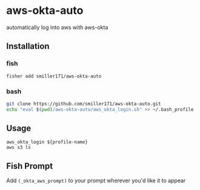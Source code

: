 # aws-okta-auto
automatically log into aws with aws-okta

## Installation
### fish
```fish
fisher add smiller171/aws-okta-auto
```

### bash
```bash
git clone https://github.com/smiller171/aws-okta-auto.git
echo "eval $(pwd)/aws-okta-auto/aws_okta_login.sh" >> ~/.bash_profile
```

## Usage
```fish
aws_okta_login ${profile-name}
aws s3 ls
```

## Fish Prompt
Add `(_okta_aws_prompt)` to your prompt wherever you'd like it to appear
